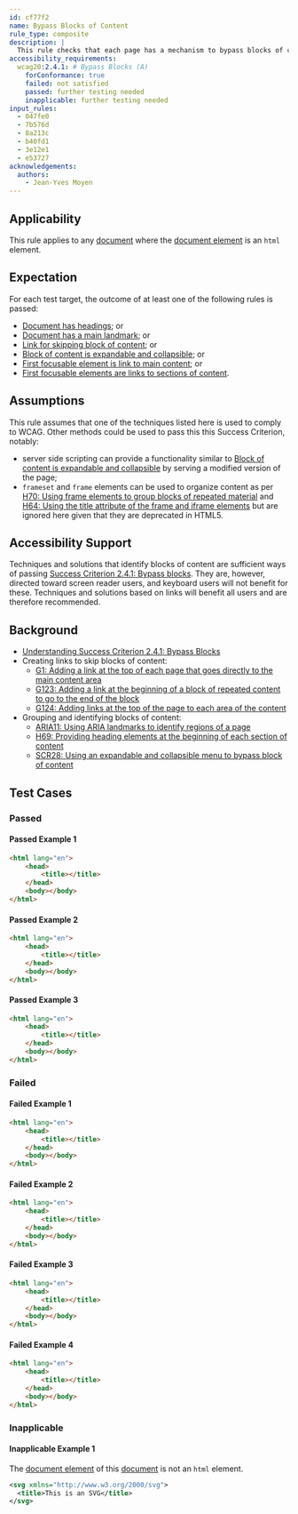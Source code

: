 ```yaml
---
id: cf77f2
name: Bypass Blocks of Content
rule_type: composite
description: |
  This rule checks that each page has a mechanism to bypass blocks of content.
accessibility_requirements:
  wcag20:2.4.1: # Bypass Blocks (A)
    forConformance: true
    failed: not satisfied
    passed: further testing needed
    inapplicable: further testing needed
input_rules:
  - 047fe0
  - 7b576d
  - 8a213c
  - b40fd1
  - 3e12e1
  - e53727
acknowledgements:
  authors:
    - Jean-Yves Moyen
---
```


## Applicability

This rule applies to any [document][] where the [document element][] is an `html` element.

## Expectation

For each test target, the outcome of at least one of the following rules is passed:

- [Document has headings](https://act-rules.github.io/rules/047fe0); or
- [Document has a main landmark](https://act-rules.github.io/rules/b40fd1); or
- [Link for skipping block of content](https://act-rules.github.io/rules/7b576d); or
- [Block of content is expandable and collapsible][]; or
- [First focusable element is link to main content](https://act-rules.github.io/rules/8a213c); or
- [First focusable elements are links to sections of content](https://act-rules.github.io/rules/e53727).

## Assumptions

This rule assumes that one of the techniques listed here is used to comply to WCAG. Other methods could be used to pass this this Success Criterion, notably:

- server side scripting can provide a functionality similar to [Block of content is expandable and collapsible][] by serving a modified version of the page;
- `frameset` and `frame` elements can be used to organize content as per [H70: Using frame elements to group blocks of repeated material](https://www.w3.org/WAI/WCAG21/Techniques/html/H70) and [H64: Using the title attribute of the frame and iframe elements](https://www.w3.org/WAI/WCAG21/Techniques/html/H64) but are ignored here given that they are deprecated in HTML5.

## Accessibility Support

Techniques and solutions that identify blocks of content are sufficient ways of passing [Success Criterion 2.4.1: Bypass blocks][sc241]. They are, however, directed toward screen reader users, and keyboard users will not benefit for these. Techniques and solutions based on links will benefit all users and are therefore recommended.

## Background

- [Understanding Success Criterion 2.4.1: Bypass Blocks](https://www.w3.org/WAI/WCAG21/Understanding/bypass-blocks.html)
- Creating links to skip blocks of content:
  - [G1: Adding a link at the top of each page that goes directly to the main content area](https://www.w3.org/WAI/WCAG21/Techniques/general/G1)
  - [G123: Adding a link at the beginning of a block of repeated content to go to the end of the block](https://www.w3.org/WAI/WCAG21/Techniques/general/G123)
  - [G124: Adding links at the top of the page to each area of the content](https://www.w3.org/WAI/WCAG21/Techniques/general/G124)
- Grouping and identifying blocks of content:
  - [ARIA11: Using ARIA landmarks to identify regions of a page](https://www.w3.org/WAI/WCAG21/Techniques/aria/ARIA11)
  - [H69: Providing heading elements at the beginning of each section of content](https://www.w3.org/WAI/WCAG21/Techniques/html/H69)
  - [SCR28: Using an expandable and collapsible menu to bypass block of content](https://www.w3.org/WAI/WCAG21/Techniques/client-side-script/SCR28)

## Test Cases

### Passed

#### Passed Example 1

```html
<html lang="en">
	<head>
		<title></title>
	</head>
	<body></body>
</html>
```

#### Passed Example 2

```html
<html lang="en">
	<head>
		<title></title>
	</head>
	<body></body>
</html>
```

#### Passed Example 3

```html
<html lang="en">
	<head>
		<title></title>
	</head>
	<body></body>
</html>
```

### Failed

#### Failed Example 1

```html
<html lang="en">
	<head>
		<title></title>
	</head>
	<body></body>
</html>
```

#### Failed Example 2

```html
<html lang="en">
	<head>
		<title></title>
	</head>
	<body></body>
</html>
```

#### Failed Example 3

```html
<html lang="en">
	<head>
		<title></title>
	</head>
	<body></body>
</html>
```

#### Failed Example 4

```html
<html lang="en">
	<head>
		<title></title>
	</head>
	<body></body>
</html>
```

### Inapplicable

#### Inapplicable Example 1

The [document element][] of this [document][] is not an `html` element.

```svg
<svg xmlns="http://www.w3.org/2000/svg">
  <title>This is an SVG</title>
</svg>
```

[block of content is expandable and collapsible]: https://act-rules.github.io/rules/3e12e1
[document]: https://dom.spec.whatwg.org/#concept-document 'Definition of document'
[document element]: https://dom.spec.whatwg.org/#document-element 'Definition of document element'
[sc241]: https://www.w3.org/WAI/WCAG21/Understanding/bypass-blocks.html 'Success Criterion 2.4.1: Bypass blocks'
